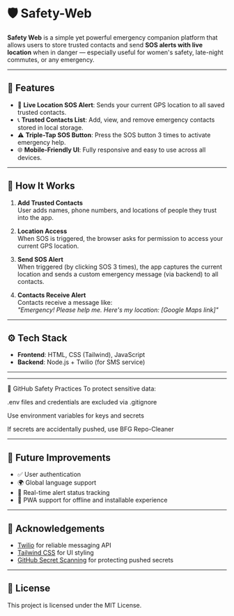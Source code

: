 # 🛡️ Safety-Web

**Safety Web** is a simple yet powerful emergency companion platform that allows users to store trusted contacts and send **SOS alerts with live location** when in danger — especially useful for women's safety, late-night commutes, or any emergency.

---

## 🚀 Features

- 📍 **Live Location SOS Alert**: Sends your current GPS location to all saved trusted contacts.
- 📞 **Trusted Contacts List**: Add, view, and remove emergency contacts stored in local storage.
- ⚠️ **Triple-Tap SOS Button**: Press the SOS button 3 times to activate emergency help.
- 🌐 **Mobile-Friendly UI**: Fully responsive and easy to use across all devices.

---

## 🧠 How It Works

1. **Add Trusted Contacts**  
   User adds names, phone numbers, and locations of people they trust into the app.

2. **Location Access**  
   When SOS is triggered, the browser asks for permission to access your current GPS location.

3. **Send SOS Alert**  
   When triggered (by clicking SOS 3 times), the app captures the current location and sends a custom emergency message (via backend) to all contacts.

4. **Contacts Receive Alert**  
   Contacts receive a message like:  
   _"Emergency! Please help me. Here's my location: [Google Maps link]"_

---

## ⚙️ Tech Stack

- **Frontend**: HTML, CSS (Tailwind), JavaScript
- **Backend**: Node.js + Twilio (for SMS service)

---


---

🔐 GitHub Safety Practices
To protect sensitive data:

.env files and credentials are excluded via .gitignore

Use environment variables for keys and secrets

If secrets are accidentally pushed, use BFG Repo-Cleaner

---

## 📌 Future Improvements

- ✅ User authentication
- 🌍 Global language support
- 📡 Real-time alert status tracking
- 📱 PWA support for offline and installable experience

---

## 🙏 Acknowledgements

- [Twilio](https://www.twilio.com/) for reliable messaging API
- [Tailwind CSS](https://tailwindcss.com/) for UI styling
- [GitHub Secret Scanning](https://docs.github.com/en/code-security) for protecting pushed secrets

---

## 📃 License

This project is licensed under the MIT License.



